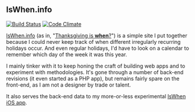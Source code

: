 IsWhen.info
-----------

[![Build Status](https://secure.travis-ci.org/pbyrne/iswhen.info.png)](http://travis-ci.org/pbyrne/iswhen.info)
[![Code Climate](https://codeclimate.com/github/pbyrne/iswhen.info.png)](https://codeclimate.com/github/pbyrne/iswhen.info)

[IsWhen.info][iswhen] (as in, "[Thanksgiving is **when**?][thanksgiving]") is a
simple site I put together because I could never keep track of when different
irregularly recurring holidays occur. And even regular holidays, I'd have to
look on a calendar to remember which day of the week it was this year.

I mainly tinker with it to keep honing the craft of building web apps and to
experiment with methodologies. It's gone through a number of back-end revisions
(it even started as a PHP app), but remains fairly spare on the front-end, as I
am not a designer by trade or talent.

It also serves the back-end data to my more-or-less experimental [IsWhen iOS
app][ios].

[iswhen]:http://iswhen.info/
[ios]:http://iswhen.info/iphone
[thanksgiving]:http://thanksgiving.iswhen.info/
